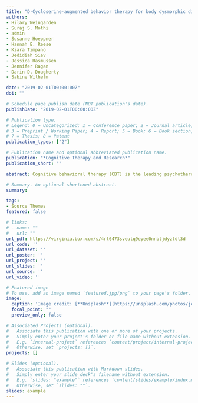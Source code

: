 ```yaml
---
title: "D-Cycloserine-augmented behavior therapy for body dysmorphic disorder: A preliminary efficacy trial"
authors:
- Hilary Weingarden
- Suraj S. Mothi
- admin
- Susanne Hoeppner
- Hannah E. Reese
- Kiara Timpano
- Jedidiah Siev
- Jessica Rasmussen
- Jennifer Ragan
- Darin D. Dougherty
- Sabine Wilhelm

date: "2019-02-01T00:00:00Z"
doi: ""

# Schedule page publish date (NOT publication's date).
publishDate: "2019-02-01T00:00:00Z"

# Publication type.
# Legend: 0 = Uncategorized; 1 = Conference paper; 2 = Journal article;
# 3 = Preprint / Working Paper; 4 = Report; 5 = Book; 6 = Book section;
# 7 = Thesis; 8 = Patent
publication_types: ["2"]

# Publication name and optional abbreviated publication name.
publication: "*Cognitive Therapy and Research*"
publication_short: ""

abstract: Cognitive behavioral therapy (CBT) is the leading psychotherapeutic treatment for body dysmorphic disorder (BDD), yet not all patients improve. To address the treatment response gap, CBT may be augmented with cognitive enhancers such as D-cycloserine (DCS). DCS-augmented behavior therapy has been tested with mixed results in related disorders. To initially test whether DCS may augment CBT for BDD, we conducted the first preliminary efficacy trial of DCS versus placebo-augmented CBT for BDD, via a randomized, double-blind study. We analyzed data using mixed-effects models in a modified intent-to-treat sample (N = 26). Over 10 weeks of treatment, primary (BDD severity) and secondary (insight, depression) outcomes improved significantly across both conditions, but there were no significant group differences in response. Exploratory analysis revealed that BDD-related distress, specifically, reduced significantly more in the DCS condition compared to placebo. This is the first study testing DCS-augmented CBT for BDD. Implications, limitations, and future directions are discussed.

# Summary. An optional shortened abstract.
summary: 

tags:
- Source Themes
featured: false

# links:
# - name: ""
#   url: ""
url_pdf: https://virginia.box.com/s/4rl6473sveulq9eyee0nnbtjdyztdl3d
url_code: ''
url_dataset: ''
url_poster: ''
url_project: ''
url_slides: ''
url_source: ''
url_video: ''

# Featured image
# To use, add an image named `featured.jpg/png` to your page's folder. 
image:
  caption: 'Image credit: [**Unsplash**](https://unsplash.com/photos/jdD8gXaTZsc)'
  focal_point: ""
  preview_only: false

# Associated Projects (optional).
#   Associate this publication with one or more of your projects.
#   Simply enter your project's folder or file name without extension.
#   E.g. `internal-project` references `content/project/internal-project/index.md`.
#   Otherwise, set `projects: []`.
projects: []

# Slides (optional).
#   Associate this publication with Markdown slides.
#   Simply enter your slide deck's filename without extension.
#   E.g. `slides: "example"` references `content/slides/example/index.md`.
#   Otherwise, set `slides: ""`.
slides: example
---
```

